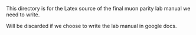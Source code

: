 This directory is for the Latex source of the final muon parity lab manual we need to write. 

Will be discarded if we choose to write the lab manual in google docs. 
